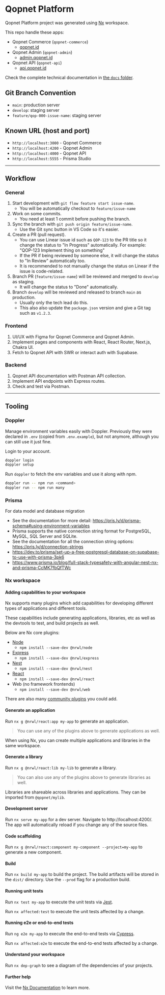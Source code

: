 # Qopnet Platform

Qopnet Platform project was generated using [Nx](https://nx.dev) workspace.

This repo handle these apps:

- Qopnet Commerce (`qopnet-commerce`)
  - [qopnet.id](https://qopnet.id)
- Qopnet Admin (`qopnet-admin`)
  - [admin.qopnet.id](https://admin.qopnet.id)
- Qopnet API (`qopnet-api`)
  - [api.qopnet.id](https://api.qopnet.id)

Check the complete technical documentation in [the `docs` folder](./docs/README.md).

## Git Branch Convention

- `main`: production server
- `develop`: staging server
- `feature/qop-000-issue-name`: staging server

## Known URL (host and port)

- `http://localhost:3000` - Qopnet Commerce
- `http://localhost:4200` - Qopnet Admin
- `http://localhost:4000` - Qopnet API
- `http://localhost:5555` - Prisma Studio

---

## Workflow

### General

1. Start development with `git flow feature start issue-name`.
   - You will be automatically checkout to `feature/issue-name`
2. Work on some commits.
   - You need at least 1 commit before pushing the branch.
3. Sync the branch with `git push origin feature/issue-name`.
   - Use the Git sync button in VS Code so it's easier.
4. Create a PR (pull request).
   - You can use Linear issue id such as `QOP-123` to the PR title so it change the status to "In Progress" automatically. For example: "QOP-123 Implement thing on something"
   - If the PR if being reviewed by someone else, it will change the status to "In Review" automatically too.
   - It is recommended to not manually change the status on Linear if the issue is code-related.
5. Branch PR (`feature/issue-name`) will be reviewed and merged to `develop` as staging.
   - It will change the status to "Done" automatically.
6. Branch `develop` will be reviewed and released to branch `main` as production.
   - Usually only the tech lead do this.
   - This also also update the `package.json` version and give a Git tag such as `v1.2.3`.

### Frontend

1. UI/UX with Figma for Qopnet Commerce and Qopnet Admin.
2. Implement pages and components with React, React Router, Next.js, Chakra UI.
3. Fetch to Qopnet API with SWR or interact auth with Supabase.

### Backend

1. Qopnet API documentation with Postman API collection.
2. Implement API endpoints with Express routes.
3. Check and test via Postman.

---

## Tooling

### Doppler

Manage environment variables easily with Doppler. Previously they were declared in `.env` (copied from `.env.example`), but not anymore, although you can still use it just fine.

Login to your account.

```sh
doppler login
doppler setup
```

Run `doppler` to fetch the env variables and use it along with npm.

```sh
doppler run -- npm run <command>
doppler run -- npm run many
```

### Prisma

For data model and database migration

- See the documentation for more detail: https://pris.ly/d/prisma-schema#using-environment-variables
- Prisma supports the native connection string format for PostgreSQL, MySQL, SQL Server and SQLite.
- See the documentation for all the connection string options: https://pris.ly/d/connection-strings
- https://dev.to/prisma/set-up-a-free-postgresql-database-on-supabase-to-use-with-prisma-3pk6
- https://www.prisma.io/blog/full-stack-typesafety-with-angular-nest-nx-and-prisma-CcMK7fbQfTWc

### Nx workspace

#### Adding capabilities to your workspace

Nx supports many plugins which add capabilities for developing different types of applications and different tools.

These capabilities include generating applications, libraries, etc as well as the devtools to test, and build projects as well.

Below are Nx core plugins:

- [Node](https://nodejs.org)
  - `npm install --save-dev @nrwl/node`
- [Express](https://expressjs.com)
  - `npm install --save-dev @nrwl/express`
- [Nest](https://nestjs.com)
  - `npm install --save-dev @nrwl/nest`
- [React](https://reactjs.org)
  - `npm install --save-dev @nrwl/react`
- Web (no framework frontends)
  - `npm install --save-dev @nrwl/web`

There are also many [community plugins](https://nx.dev/nx-community) you could add.

#### Generate an application

Run `nx g @nrwl/react:app my-app` to generate an application.

> You can use any of the plugins above to generate applications as well.

When using Nx, you can create multiple applications and libraries in the same workspace.

#### Generate a library

Run `nx g @nrwl/react:lib my-lib` to generate a library.

> You can also use any of the plugins above to generate libraries as well.

Libraries are shareable across libraries and applications. They can be imported from `@qopnet/mylib`.

#### Development server

Run `nx serve my-app` for a dev server. Navigate to http://localhost:4200/. The app will automatically reload if you change any of the source files.

#### Code scaffolding

Run `nx g @nrwl/react:component my-component --project=my-app` to generate a new component.

#### Build

Run `nx build my-app` to build the project. The build artifacts will be stored in the `dist/` directory. Use the `--prod` flag for a production build.

#### Running unit tests

Run `nx test my-app` to execute the unit tests via [Jest](https://jestjs.io).

Run `nx affected:test` to execute the unit tests affected by a change.

#### Running e2e or end-to-end tests

Run `ng e2e my-app` to execute the end-to-end tests via [Cypress](https://www.cypress.io).

Run `nx affected:e2e` to execute the end-to-end tests affected by a change.

#### Understand your workspace

Run `nx dep-graph` to see a diagram of the dependencies of your projects.

#### Further help

Visit the [Nx Documentation](https://nx.dev) to learn more.
